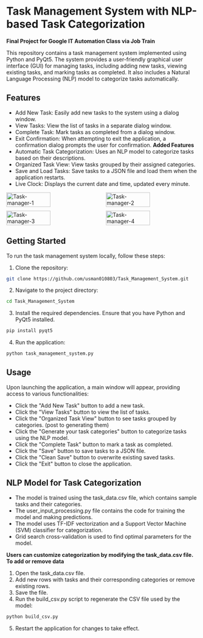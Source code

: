 # Task Management System with NLP-based Task Categorization
**Final Project for Google IT Automation Class via Job Train**

This repository contains a task management system implemented using Python and PyQt5. The system provides a user-friendly graphical user interface (GUI) for managing tasks, including adding new tasks, viewing existing tasks, and marking tasks as completed. It also includes a Natural Language Processing (NLP) model to categorize tasks automatically.

## Features

- Add New Task: Easily add new tasks to the system using a dialog window.
- View Tasks: View the list of tasks in a separate dialog window.
- Complete Task: Mark tasks as completed from a dialog window.
- Exit Confirmation: When attempting to exit the application, a confirmation dialog prompts the user for confirmation.
**Added Features**
- Automatic Task Categorization: Uses an NLP model to categorize tasks based on their descriptions.
- Organized Task View: View tasks grouped by their assigned categories.
- Save and Load Tasks: Save tasks to a JSON file and load them when the application restarts.
- Live Clock: Displays the current date and time, updated every minute.
  
<div style="display: flex; flex-wrap: wrap; justify-content: space-between; gap: 10px;">
  <img width="48%" alt="Task-manager-1" src="https://github.com/user-attachments/assets/52287520-372d-4262-80a9-ddd27c89a7ba">
  <img width="48%" alt="Task-manager-2" src="https://github.com/user-attachments/assets/e472d53d-2732-4b91-a937-28feeaf12997">
  <img width="48%" alt="Task-manager-3" src="https://github.com/user-attachments/assets/90fbb579-faeb-473a-bcb6-77d8ba838867">
  <img width="48%" alt="Task-manager-4" src="https://github.com/user-attachments/assets/03f48142-95d7-4d3b-b0df-c138b3a920c4">
</div>

## Getting Started

To run the task management system locally, follow these steps:

1. Clone the repository:

```bash
git clone https://github.com/usman010803/Task_Management_System.git
```

2. Navigate to the project directory:

```bash
cd Task_Management_System
```

3. Install the required dependencies. Ensure that you have Python and PyQt5 installed.

```bash
pip install pyqt5
```

4. Run the application:

```bash
python task_management_system.py
```

## Usage

Upon launching the application, a main window will appear, providing access to various functionalities:

- Click the "Add New Task" button to add a new task.
- Click the "View Tasks" button to view the list of tasks.
- Click the "Organized Task View" button to see tasks grouped by categories. (post to generating them)
- Click the "Generate your task categories" button to categorize tasks using the NLP model.
- Click the "Complete Task" button to mark a task as completed.
- Click the "Save" button to save tasks to a JSON file.
- Click the "Clean Save" button to overwrite existing saved tasks.
- Click the "Exit" button to close the application.

## NLP Model for Task Categorization
- The model is trained using the task_data.csv file, which contains sample tasks and their categories.
- The user_input_processing.py file contains the code for training the model and making predictions.
- The model uses TF-IDF vectorization and a Support Vector Machine (SVM) classifier for categorization.
- Grid search cross-validation is used to find optimal parameters for the model.

**Users can customize categorization by modifying the task_data.csv file. To add or remove data**
 1. Open the task_data.csv file.
 2. Add new rows with tasks and their corresponding categories or remove existing rows.
 3. Save the file.
 4. Run the build_csv.py script to regenerate the CSV file used by the model:
 
```bash
python build_csv.py
```
 5. Restart the application for changes to take effect. 


